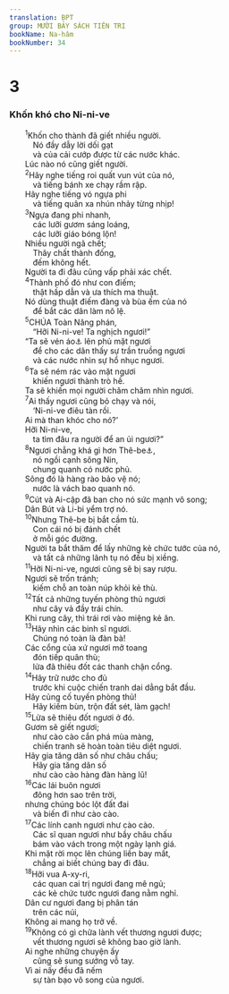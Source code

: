 ```yaml
---
translation: BPT
group: MƯỜI BẢY SÁCH TIÊN TRI
bookName: Na-hâm 
bookNumber: 34
---
```


<div class="title"><h1>3</h1><h3>Khốn khó cho Ni-ni-ve</h3></div>
<span class="verse na_3_1">  <sup>1</sup>Khốn cho thành đã giết nhiều người.<br/>   Nó đầy dẫy lời dối gạt<br/>   và của cải cướp được từ các nước khác.<br/>  Lúc nào nó cũng giết người.<br/></span>
<span class="verse na_3_2">  <sup>2</sup>Hãy nghe tiếng roi quất vun vút của nó,<br/>   và tiếng bánh xe chạy rầm rập.<br/>  Hãy nghe tiếng vó ngựa phi<br/>   và tiếng quân xa nhún nhảy từng nhịp!<br/></span>
<span class="verse na_3_3">  <sup>3</sup>Ngựa đang phi nhanh,<br/>   các lưỡi gươm sáng loáng,<br/>   các lưỡi giáo bóng lộn!<br/>  Nhiều người ngã chết;<br/>   Thây chất thành đống,<br/>   đếm không hết.<br/>  Người ta đi đâu cũng vấp phải xác chết.<br/></span>
<span class="verse na_3_4">  <sup>4</sup>Thành phố đó như con điếm;<br/>   thật hấp dẫn và ưa thích ma thuật.<br/>  Nó dùng thuật điếm đàng và bùa ếm của nó<br/>   để bắt các dân làm nô lệ.<br/></span>
<span class="verse na_3_5">  <sup>5</sup>CHÚA Toàn Năng phán,<br/>   “Hỡi Ni-ni-ve! Ta nghịch ngươi!”<br/>  “Ta sẽ vén áo<a data-toggle="tooltip" data-placement="bottom" title="Đây là một lối chơi chữ trong tiếng Hê-bơ-rơ. Cụm từ nầy cũng có nghĩa là “tiêu diệt một xứ và đày dân chúng sang các nước khác.”">⚓</a> lên phủ mặt ngươi<br/>   để cho các dân thấy sự trần truồng ngươi<br/>   và các nước nhìn sự hổ nhục ngươi.<br/></span>
<span class="verse na_3_6">  <sup>6</sup>Ta sẽ ném rác vào mặt ngươi<br/>   khiến ngươi thành trò hề.<br/>  Ta sẽ khiến mọi người chăm chăm nhìn ngươi.<br/></span>
<span class="verse na_3_7">  <sup>7</sup>Ai thấy ngươi cũng bỏ chạy và nói,<br/>   ‘Ni-ni-ve điêu tàn rồi.<br/>  Ai mà than khóc cho nó?’<br/>  Hỡi Ni-ni-ve,<br/>   ta tìm đâu ra người để an ủi ngươi?”<br/></span>
<span class="verse na_3_8">  <sup>8</sup>Ngươi chẳng khá gì hơn Thê-be<a data-toggle="tooltip" data-placement="bottom" title="Một thành phố lớn ở Ai-cập. Thành phố nầy bị quân A-xy-ri tiêu hủy vào năm 663 trước Công nguyên.">⚓</a>,<br/>   nó ngồi cạnh sông Nin,<br/>   chung quanh có nước phủ.<br/>  Sông đó là hàng rào bảo vệ nó;<br/>   nước là vách bao quanh nó.<br/></span>
<span class="verse na_3_9">  <sup>9</sup>Cút và Ai-cập đã ban cho nó sức mạnh vô song;<br/>  Dân Bút và Li-bi yểm trợ nó.<br/></span>
<span class="verse na_3_10">  <sup>10</sup>Nhưng Thê-be bị bắt cầm tù.<br/>   Con cái nó bị đánh chết<br/>   ở mỗi góc đường.<br/>  Người ta bắt thăm để lấy những kẻ chức tước của nó,<br/>   và tất cả những lãnh tụ nó đều bị xiềng.<br/></span>
<span class="verse na_3_11">  <sup>11</sup>Hỡi Ni-ni-ve, ngươi cũng sẽ bị say rượu.<br/>  Ngươi sẽ trốn tránh;<br/>   kiếm chỗ an toàn núp khỏi kẻ thù.<br/></span>
<span class="verse na_3_12">  <sup>12</sup>Tất cả những tuyến phòng thủ ngươi<br/>   như cây vả đầy trái chín.<br/>  Khi rung cây, thì trái rơi vào miệng kẻ ăn.<br/></span>
<span class="verse na_3_13">  <sup>13</sup>Hãy nhìn các binh sĩ ngươi.<br/>   Chúng nó toàn là đàn bà!<br/>  Các cổng của xứ ngươi mở toang<br/>   đón tiếp quân thù;<br/>   lửa đã thiêu đốt các thanh chận cổng.<br/></span>
<span class="verse na_3_14">  <sup>14</sup>Hãy trữ nước cho đủ<br/>   trước khi cuộc chiến tranh dai dẳng bắt đầu.<br/>  Hãy củng cố tuyến phòng thủ!<br/>   Hãy kiếm bùn, trộn đất sét, làm gạch!<br/></span>
<span class="verse na_3_15">  <sup>15</sup>Lửa sẽ thiêu đốt ngươi ở đó.<br/>  Gươm sẽ giết ngươi;<br/>   như cào cào cắn phá mùa màng,<br/>   chiến tranh sẽ hoàn toàn tiêu diệt ngươi.<br/>  Hãy gia tăng dân số như châu chấu;<br/>   Hãy gia tăng dân số<br/>   như cào cào hàng đàn hàng lũ!<br/></span>
<span class="verse na_3_16">  <sup>16</sup>Các lái buôn ngươi<br/>   đông hơn sao trên trời,<br/>  nhưng chúng bóc lột đất đai<br/>   và biến đi như cào cào.<br/></span>
<span class="verse na_3_17">  <sup>17</sup>Các lính canh ngươi như cào cào.<br/>   Các sĩ quan ngươi như bầy châu chấu<br/>   bám vào vách trong một ngày lạnh giá.<br/>  Khi mặt rời mọc lên chúng liền bay mất,<br/>   chẳng ai biết chúng bay đi đâu.<br/></span>
<span class="verse na_3_18">  <sup>18</sup>Hỡi vua A-xy-ri,<br/>   các quan cai trị ngươi đang mê ngủ;<br/>   các kẻ chức tước ngươi đang nằm nghỉ.<br/>  Dân cư ngươi đang bị phân tán<br/>   trên các núi,<br/>  Không ai mang họ trở về.<br/></span>
<span class="verse na_3_19">  <sup>19</sup>Không có gì chữa lành vết thương ngươi được;<br/>   vết thương ngươi sẽ không bao giờ lành.<br/>  Ai nghe những chuyện ấy<br/>   cũng sẽ sung sướng vỗ tay.<br/>  Vì ai nấy đều đã nếm<br/>   sự tàn bạo vô song của ngươi.<br/></span>
